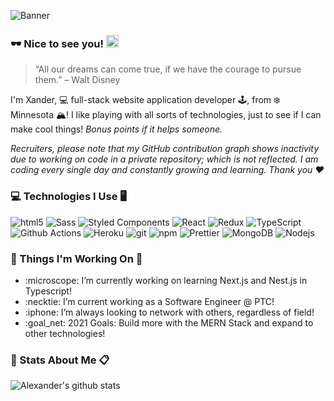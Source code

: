 
![Banner](https://i.imgur.com/wVoouvs.png)
### :dark_sunglasses: Nice to see you! <img src='https://camo.githubusercontent.com/35d3d11359a49bf12aebb834cc13fd81b95eff4e/68747470733a2f2f6d656469612e67697068792e636f6d2f6d656469612f6876524a434c467a6361737252346961377a2f67697068792e676966' height='20' width='20' alt='Hand Waving Hello'>

> “All our dreams can come true, if we have the courage to pursue them.” – Walt Disney

I'm Xander, :computer: full-stack website application developer :joystick:, from :snowflake: Minnesota :mountain_snow:! I like playing with all sorts of technologies, just to see if I can make cool things! *Bonus points if it helps someone.*

_Recruiters, please note that my GitHub contribution graph shows inactivity due to working on code in a private repository; which is not reflected. I am coding every single day and constantly growing and learning. Thank you :heart:_

### :computer: Technologies I Use :desktop_computer:
<p>
  <img alt="html5" src="https://img.shields.io/badge/-HTML5-E34F26?style=flat-square&logo=html5&logoColor=white" />
  <img alt="Sass" src="https://img.shields.io/badge/-Sass-CC6699?style=flat-square&logo=sass&logoColor=white" />
  <img alt="Styled Components" src="https://img.shields.io/badge/-Styled_Components-db7092?style=flat-square&logo=styled-components&logoColor=white" />
  <img alt="React" src="https://img.shields.io/badge/-React-45b8d8?style=flat-square&logo=react&logoColor=white" />
  <img alt="Redux" src="https://img.shields.io/badge/-Redux-764ABC?style=flat-square&logo=redux&logoColor=white" />
  <img alt="TypeScript" src="https://img.shields.io/badge/-TypeScript-007ACC?style=flat-square&logo=typescript&logoColor=white" />
  <img alt="Github Actions" src="https://img.shields.io/badge/-Github_Actions-2088FF?style=flat-square&logo=github-actions&logoColor=white" />
  <img alt="Heroku" src="https://img.shields.io/badge/-Heroku-430098?style=flat-square&logo=heroku&logoColor=white" />
  <img alt="git" src="https://img.shields.io/badge/-Git-F05032?style=flat-square&logo=git&logoColor=white" />
  <img alt="npm" src="https://img.shields.io/badge/-NPM-CB3837?style=flat-square&logo=npm&logoColor=white" />
  <img alt="Prettier" src="https://img.shields.io/badge/-Prettier-F7B93E?style=flat-square&logo=prettier&logoColor=white" />
  <img alt="MongoDB" src="https://img.shields.io/badge/-MongoDB-13aa52?style=flat-square&logo=mongodb&logoColor=white" />
  <img alt="Nodejs" src="https://img.shields.io/badge/-Nodejs-43853d?style=flat-square&logo=Node.js&logoColor=white" />
</p>

### :wrench: Things I'm Working On :toolbox:
<ul>
  <li>:microscope: I’m currently working on learning Next.js and Nest.js in Typescript!</li>
  <li>:necktie: I’m current working as a Software Engineer @ PTC!</li>
  <li>:iphone: I’m always looking to network with others, regardless of field!</li>
  <li>:goal_net: 2021 Goals: Build more with the MERN Stack and expand to other technologies!</li>
</ul>

### :scroll: Stats About Me :clipboard:
![Alexander's github stats](https://github-readme-stats.vercel.app/api?username=alexjoeb&show_icons=true&theme=tokyonight)

